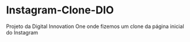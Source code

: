 # Instagram-Clone-DIO
Projeto da Digital Innovation One onde fizemos um clone da página inicial do Instagram
